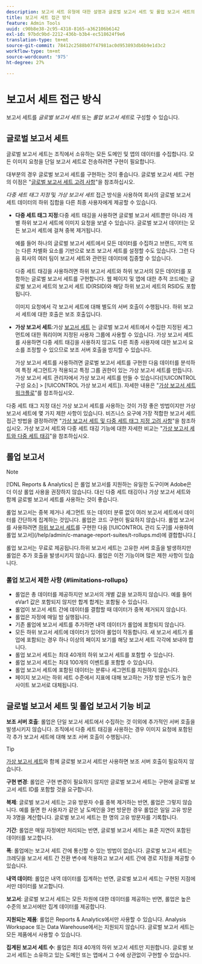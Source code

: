 ```yaml
---
description: 보고서 세트 유형에 대한 설명과 글로벌 보고서 세트 및 롤업 보고서 세트의 비교입니다.
title: 보고서 세트 접근 방식
feature: Admin Tools
uuid: c90b8e38-2c95-4318-8165-a362106b6142
exl-id: 97bdc9bd-2212-436b-b3b4-ec518624f9e6
translation-type: tm+mt
source-git-commit: 78412c2588b07f47981ac0d953893db6b9e1d3c2
workflow-type: tm+mt
source-wordcount: '975'
ht-degree: 27%

---
```


# 보고서 세트 접근 방식

<!-- change filename since page name changed? -->

보고서 세트를 *글로벌 보고서 세트* 또는 *롤업 보고서 세트*&#x200B;로 구성할 수 있습니다.

## 글로벌 보고서 세트

글로벌 보고서 세트는 조직에서 소유하는 모든 도메인 및 앱의 데이터를 수집합니다. 모든 이미지 요청을 단일 보고서 세트로 전송하려면 구현이 필요합니다.

대부분의 경우 글로벌 보고서 세트를 구현하는 것이 좋습니다. 글로벌 보고서 세트 구현의 이점은 &quot;[글로벌 보고서 세트 고려 사항](https://experienceleague.adobe.com/docs/analytics/implementation/prepare/global-rs.html)&quot;을 참조하십시오.

*다중 세트 태그 지정* 및 *가상 보고서 세트* 접근 방식을 사용하여 회사의 글로벌 보고서 세트 데이터의 하위 집합을 다른 최종 사용자에게 제공할 수 있습니다.

* **다중 세트 태그 지정**:다중 세트 태깅을 사용하면 글로벌 보고서 세트뿐만 아니라 개별 하위 보고서 세트에 이미지 요청을 보낼 수 있습니다. 글로벌 보고서 데이터는 모든 보고서 세트에 걸쳐 중복 제거됩니다.

   예를 들어 하나의 글로벌 보고서 세트에서 모든 데이터를 수집하고 브랜드, 지역 또는 다른 차별화 요소를 기반으로 보조 보고서 세트를 설정할 수도 있습니다. 그런 다음 회사의 여러 팀이 보고서 세트와 관련된 데이터에 집중할 수 있습니다.

   다중 세트 태깅을 사용하려면 하위 보고서 세트와 하위 보고서의 모든 데이터를 포함하는 글로벌 보고서 세트를 구현합니다. 웹 페이지 및 앱에 대한 추적 코드에는 글로벌 보고서 세트의 보고서 세트 ID(RSID)와 해당 하위 보고서 세트의 RSID도 포함됩니다.<!-- Wording/be more specific? And include any links? -->

   이미지 요청에서 각 보고서 세트에 대해 별도의 서버 호출이 수행됩니다. 하위 보고서 세트에 대한 호출은 보조 호출입니다.

* **가상 보고서 세트**:가상  [보고서 세트](/help/components/vrs/vrs-about.md) 는 글로벌 보고서 세트에서 수집한 지정된 세그먼트에 대한 쿼리이며 지정된 사용자 그룹에 사용할 수 있습니다. 가상 보고서 세트를 사용하면 다중 세트 태깅을 사용하지 않고도 다른 최종 사용자에 대한 보고서 요소를 조정할 수 있으므로 보조 서버 호출을 방지할 수 있습니다.

   가상 보고서 세트를 사용하려면 글로벌 보고서 세트를 구현한 다음 데이터를 분석하여 특정 세그먼트가 적용되고 특정 그룹 권한이 있는 가상 보고서 세트를 만듭니다. 가상 보고서 세트 관리자에서 가상 보고서 세트를 만들 수 있습니다([!UICONTROL 구성 요소] > [!UICONTROL 가상 보고서 세트]). 자세한 내용은 &quot;[가상 보고서 세트 워크플로](/help/components/vrs/c-workflow-vrs/vrs-workflow.md)&quot;를 참조하십시오.

다중 세트 태그 지정 대신 가상 보고서 세트를 사용하는 것이 가장 좋은 방법이지만 가상 보고서 세트에 몇 가지 제한 사항이 있습니다. 비즈니스 요구에 가장 적합한 보고서 세트 접근 방법을 결정하려면 &quot;[가상 보고서 세트 및 다중 세트 태그 지정 고려 사항](/help/components/vrs/vrs-considerations.md)&quot;을 참조하십시오. 가상 보고서 세트와 다중 세트 태깅 기능에 대한 자세한 비교는 &quot;[가상 보고서 세트와 다중 세트 태깅](/help/components/vrs/vrs-about.md#section_317E4D21CCD74BC38166D2F57D214F78)&quot;을 참조하십시오.

## 롤업 보고서

>[!NOTE]
>
>[!DNL Reports & Analytics] 은 롤업 보고서를 지원하는 유일한 도구이며 Adobe은 더 이상 롤업 사용을 권장하지 않습니다. 대신 다중 세트 태깅이나 가상 보고서 세트와 함께 글로벌 보고서 세트를 사용하는 것이 좋습니다.

롤업 보고서는 중복 제거나 세그먼트 또는 데이터 분류 없이 여러 보고서 세트에서 데이터를 간단하게 집계하는 것입니다. 롤업은 코드 구현이 필요하지 않습니다. 롤업 보고서를 사용하려면 [하위 보고서 세트](/help/admin/c-manage-report-suites/c-new-report-suite/t-create-a-report-suite.md)를 구현한 다음 [!UICONTROL 관리 도구]를 사용하여 롤업 보고서](/help/admin/c-manage-report-suites/t-rollups.md)에 결합합니다.[

롤업 보고서는 무료로 제공됩니다.하위 보고서 세트는 고유한 서버 호출을 발생하지만 롤업은 추가 호출을 발생시키지 않습니다. 롤업은 이전 기능이며 많은 제한 사항이 있습니다.

### 롤업 보고서 제한 사항 {#limitations-rollups}

* 롤업은 총 데이터를 제공하지만 보고서의 개별 값을 보고하지 않습니다. 예를 들어 eVar1 값은 포함되지 않지만 합계 합계는 포함될 수 있습니다.
* 롤업이 보고서 세트 간에 데이터를 결합할 때 데이터가 중복 제거되지 않습니다.
* 롤업은 자정에 매일 밤 실행됩니다.
* 기존 롤업에 보고서 세트를 추가하면 내역 데이터가 롤업에 포함되지 않습니다.
* 모든 하위 보고서 세트에 데이터가 있어야 롤업이 작동합니다. 새 보고서 세트가 롤업에 포함되는 경우 하나 이상의 페이지 보기를 해당 보고서 세트 각각에 보내야 합니다.
* 롤업 보고서 세트는 최대 40개의 하위 보고서 세트를 포함할 수 있습니다.
* 롤업 보고서 세트는 최대 100개의 이벤트를 포함할 수 있습니다.
* 롤업 보고서 세트에 포함된 데이터는 분류나 세그먼트를 지원하지 않습니다.
* 페이지 보고서는 하위 세트 수준에서 지표에 대해 보고하는 가장 방문 빈도가 높은 사이트 보고서로 대체됩니다.

## 글로벌 보고서 세트 및 롤업 보고서 기능 비교

**보조 서버 호출**: 롤업은 단일 보고서 세트에서 수집하는 것 이외에 추가적인 서버 호출을 발생시키지 않습니다. 조직에서 다중 세트 태깅을 사용하는 경우 이미지 요청에 포함된 각 추가 보고서 세트에 대해 보조 서버 호출이 수행됩니다.

>[!TIP]
>
>[가상 보고서 세트](/help/components/vrs/vrs-considerations.md)와 함께 글로벌 보고서 세트만 사용하면 보조 서버 호출이 필요하지 않습니다.

**구현 변경**: 롤업은 구현 변경이 필요하지 않지만 글로벌 보고서 세트는 구현에 글로벌 보고서 세트 ID를 포함할 것을 요구합니다.

**복제**: 글로벌 보고서 세트는 고유 방문자 수를 중복 제거하는 반면, 롤업은 그렇지 않습니다. 예를 들면 한 사용자가 같은 날 도메인을 3번 방문한 경우 롤업은 일일 고유 방문자 3명을 계산합니다. 글로벌 보고서 세트는 한 명의 고유 방문자를 기록합니다.

**기간**: 롤업은 매일 자정에만 처리되는 반면, 글로벌 보고서 세트는 표준 지연이 포함된 데이터를 보고합니다.

**폭**: 롤업에는 보고서 세트 간에 통신할 수 있는 방법이 없습니다. 글로벌 보고서 세트는 크레딧을 보고서 세트 간 전환 변수에 적용하고 보고서 세트 간에 경로 지정을 제공할 수 있습니다.

**내역 데이터**: 롤업은 내역 데이터를 집계하는 반면, 글로벌 보고서 세트는 구현된 지점에서만 데이터를 보고합니다.

**보고서**: 글로벌 보고서 세트는 모든 차원에 대한 데이터를 제공하는 반면, 롤업은 높은 수준의 보고서에만 집계 데이터를 제공합니다.

**지원되는 제품**: 롤업은 Reports &amp; Analytics에서만 사용할 수 있습니다. Analysis Workspace 또는 Data Warehouse에서는 지원되지 않습니다. 글로벌 보고서 세트는 모든 제품에서 사용할 수 있습니다.

**집계된 보고서 세트 수**: 롤업은 최대 40개의 하위 보고서 세트만 지원합니다. 글로벌 보고서 세트는 소유하고 있는 도메인 또는 앱에서 그 수에 상관없이 구현할 수 있습니다.
